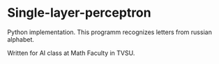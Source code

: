 # Single-layer-perceptron
Python implementation. This programm recognizes letters from russian alphabet. 

Written for AI class at Math Faculty in TVSU.
